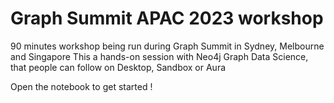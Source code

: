 # Graph Summit APAC 2023 workshop

90 minutes workshop being run during Graph Summit in Sydney, Melbourne and Singapore
This a hands-on session with Neo4j Graph Data Science, that people can follow on Desktop, Sandbox or Aura

Open the notebook to get started !
